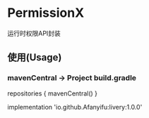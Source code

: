 # PermissionX
运行时权限API封装
## 使用(Usage)
### mavenCentral -> Project build.gradle

repositories { 
    mavenCentral()
}

implementation 'io.github.Afanyifu:livery:1.0.0'
